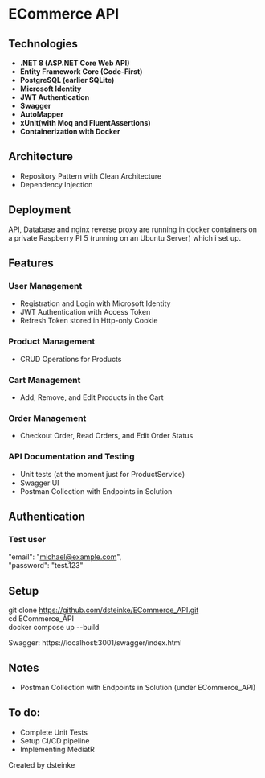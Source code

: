 # ECommerce API

## Technologies
- **.NET 8 (ASP.NET Core Web API)**
- **Entity Framework Core (Code-First)**
- **PostgreSQL (earlier SQLite)**
- **Microsoft Identity**
- **JWT Authentication**
- **Swagger**
- **AutoMapper**
- **xUnit(with Moq and FluentAssertions)**
- **Containerization with Docker**

## Architecture
- Repository Pattern with Clean Architecture
- Dependency Injection

## Deployment
API, Database and nginx reverse proxy are running in docker containers on a private Raspberry PI 5 (running on an Ubuntu Server) which i set up.

## Features

### **User Management**
- Registration and Login with Microsoft Identity
- JWT Authentication with Access Token
- Refresh Token stored in Http-only Cookie

### **Product Management**
- CRUD Operations for Products

### **Cart Management**
- Add, Remove, and Edit Products in the Cart

### **Order Management**
- Checkout Order, Read Orders, and Edit Order Status

### **API Documentation and Testing**
- Unit tests (at the moment just for ProductService)
- Swagger UI
- Postman Collection with Endpoints in Solution

## Authentication
### Test user
"email": "michael@example.com",  
"password": "test.123"  

## Setup
git clone https://github.com/dsteinke/ECommerce_API.git  
cd ECommerce_API  
docker compose up --build  

Swagger: https://localhost:3001/swagger/index.html

## Notes
- Postman Collection with Endpoints in Solution (under ECommerce_API)

## To do:
- Complete Unit Tests
- Setup CI/CD pipeline
- Implementing MediatR

Created by dsteinke
